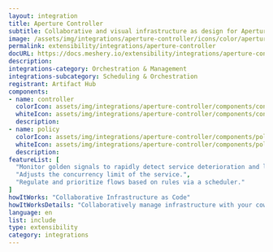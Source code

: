 ```yaml
---
layout: integration
title: Aperture Controller
subtitle: Collaborative and visual infrastructure as design for Aperture Controller
image: /assets/img/integrations/aperture-controller/icons/color/aperture-controller-color.svg
permalink: extensibility/integrations/aperture-controller
docURL: https://docs.meshery.io/extensibility/integrations/aperture-controller
description: 
integrations-category: Orchestration & Management
integrations-subcategory: Scheduling & Orchestration
registrant: Artifact Hub
components: 
- name: controller
  colorIcon: assets/img/integrations/aperture-controller/components/controller/icons/color/controller-color.svg
  whiteIcon: assets/img/integrations/aperture-controller/components/controller/icons/white/controller-white.svg
  description: 
- name: policy
  colorIcon: assets/img/integrations/aperture-controller/components/policy/icons/color/policy-color.svg
  whiteIcon: assets/img/integrations/aperture-controller/components/policy/icons/white/policy-white.svg
  description: 
featureList: [
  "Monitor golden signals to rapidly detect service deterioration and load build-up.",
  "Adjusts the concurrency limit of the service.",
  "Regulate and prioritize flows based on rules via a scheduler."
]
howItWorks: "Collaborative Infrastructure as Code"
howItWorksDetails: "Collaboratively manage infrastructure with your coworkers synchronously sharing the same designs."
language: en
list: include
type: extensibility
category: integrations
---
```

